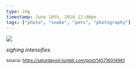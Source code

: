 ```yaml
---
type: img
timestamp: June 10th, 2016 12:00pm
tags: ["photo", "snake", "pets", "photography"]
---
```

<img src="https://saturdayxiii.github.io/media/media/145716014961.jpg"/>
                                                                                          
*sighing intensifies*
 
                                    
                
                
                
                
                                
<small>source: https://saturdayxiii.tumblr.com/post/145716014961</small>